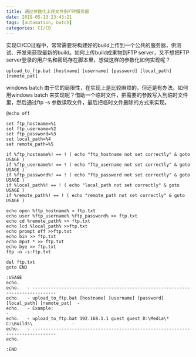 ```yaml
---
title: 通过参数化上传文件到FTP服务器
date: 2019-05-13 23:43:21
tags: [automation, batch]
categories: CI/CD
---
```


实现CI/CD过程中，常常需要将构建好的build上传到一个公共的服务器，供测试、开发来获取最新的build。如何上传build成果物到FTP server，又不想把FTP server登录的用户名和密码存在脚本里，想做这样的参数化如何实现呢？

```
upload_to_ftp.bat [hostname] [username] [password] [local_path] [remote_pat]
```
windows batch 由于它的局限性，在实现上是比较麻烦的，但还是有办法。如何用windows batch 来实现呢？借助一个临时文件，把需要的参数写入到临时文件里，然后通过ftp -s 参数读取文件，最后把临时文件删除的方式来实现。

```
@echo off

set ftp_hostname=%1
set ftp_username=%2
set ftp_password=%3
set local_path=%4
set remote_path=%5

if %ftp_hostname%! == ! ( echo "ftp_hostname not set correctly" & goto USAGE )
if %ftp_username%! == ! ( echo "ftp_username not set correctly" & goto USAGE )
if %ftp_password%! == ! ( echo "ftp_password not set correctly" & goto USAGE )
if %local_path%! == ! ( echo "local_path not set correctly" & goto USAGE )
if %remote_path%! == ! ( echo "remote_path not set correctly" & goto USAGE )

echo open %ftp_hostname% > ftp.txt
echo user %ftp_username% %ftp_password% >> ftp.txt
echo cd %remote_path% >> ftp.txt
echo lcd %local_path% >>ftp.txt  
echo prompt off >>ftp.txt
echo bin >> ftp.txt
echo mput * >> ftp.txt
echo bye >> ftp.txt
ftp -n -s:ftp.txt

del ftp.txt
goto END

:USAGE
echo.
echo.   - -------------------------------------------------------------------------------
echo.   - upload_to_ftp.bat [hostname] [username] [password] [local_path] [remote_pat]  - 
echo.   - Example:                                                                      -
echo.   - upload_to_ftp.bat 192.168.1.1 guest guest D:\Media\* C:\Builds\               -
echo.   - -------------------------------------------------------------------------------
echo.

:END
```

